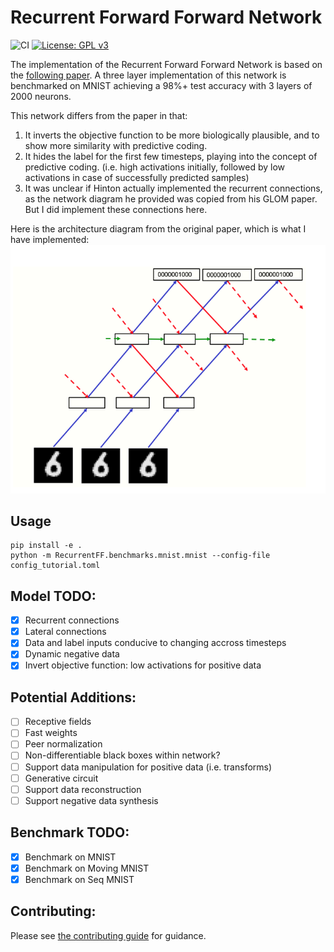 # Recurrent Forward Forward Network

![CI](https://github.com/and-rewsmith/RecurrentForwardForward/actions/workflows/ci.yaml/badge.svg?branch=main)
[![License: GPL v3](https://img.shields.io/badge/License-GPLv3-blue.svg)](https://www.gnu.org/licenses/gpl-3.0)

The implementation of the Recurrent Forward Forward Network is based on the [following paper](https://arxiv.org/abs/2212.13345). A three layer implementation of this network is benchmarked on MNIST achieving a 98%+ test accuracy with 3 layers of 2000 neurons.

This network differs from the paper in that:
1. It inverts the objective function to be more biologically plausible, and to show more similarity with predictive coding.
2. It hides the label for the first few timesteps, playing into the concept of predictive coding. (i.e. high activations initially, followed by low activations in case of successfully predicted samples)
3. It was unclear if Hinton actually implemented the recurrent connections, as the network diagram he provided was copied from his GLOM paper. But I did implement these connections here.

Here is the architecture diagram from the original paper, which is what I have implemented:
![Recurrent Forward Forward Network](img/Fig3.png "Recurrent Forward Forward")

## Usage

```
pip install -e .
python -m RecurrentFF.benchmarks.mnist.mnist --config-file config_tutorial.toml
```

## Model TODO:
- [x] Recurrent connections
- [x] Lateral connections
- [x] Data and label inputs conducive to changing accross timesteps
- [x] Dynamic negative data
- [x] Invert objective function: low activations for positive data

## Potential Additions:
- [ ] Receptive fields
- [ ] Fast weights
- [ ] Peer normalization
- [ ] Non-differentiable black boxes within network?
- [ ] Support data manipulation for positive data (i.e. transforms)
- [ ] Generative circuit
- [ ] Support data reconstruction
- [ ] Support negative data synthesis

## Benchmark TODO:

- [x] Benchmark on MNIST
- [x] Benchmark on Moving MNIST
- [x] Benchmark on Seq MNIST

## Contributing:

Please see [the contributing guide](CONTRIBUTING.md) for guidance.

